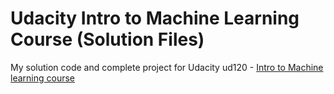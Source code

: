 Udacity Intro to Machine Learning Course (Solution Files)
==============

My solution code and complete project for Udacity ud120 - [Intro to Machine learning course](https://www.udacity.com/course/intro-to-machine-learning--ud120)
